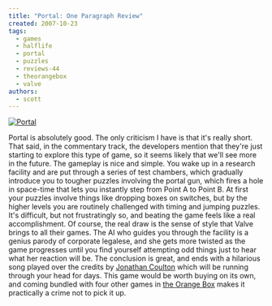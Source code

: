 ```yaml
---
title: "Portal: One Paragraph Review"
created: 2007-10-23
tags:
  - games
  - halflife
  - portal
  - puzzles
  - reviews-44
  - theorangebox
  - valve
authors:
  - scott
---
```


[![Portal](/images/1699885266_7bfe65b1f7.jpg)](http://www.flickr.com/photos/spaceninja/1699885266/)

Portal is absolutely good. The only criticism I have is that it's really short. That said, in the commentary track, the developers mention that they're just starting to explore this type of game, so it seems likely that we'll see more in the future. The gameplay is nice and simple. You wake up in a research facility and are put through a series of test chambers, which gradually introduce you to tougher puzzles involving the portal gun, which fires a hole in space-time that lets you instantly step from Point A to Point B. At first your puzzles involve things like dropping boxes on switches, but by the higher levels you are routinely challenged with timing and jumping puzzles. It's difficult, but not frustratingly so, and beating the game feels like a real accomplishment. Of course, the real draw is the sense of style that Valve brings to all their games. The AI who guides you through the facility is a genius parody of corporate legalese, and she gets more twisted as the game progresses until you find yourself attempting odd things just to hear what her reaction will be. The conclusion is great, and ends with a hilarious song played over the credits by [Jonathan Coulton](http://www.jonathancoulton.com/2007/10/15/portal-the-skinny/) which will be running through your head for days. This game would be worth buying on its own, and coming bundled with four other games in [the Orange Box](http://www.whatistheorangebox.com/) makes it practically a crime not to pick it up.
